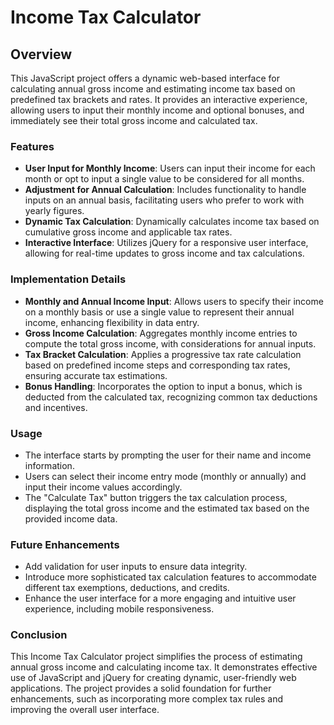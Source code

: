 # Income Tax Calculator

## Overview

This JavaScript project offers a dynamic web-based interface for calculating annual gross income and estimating income tax based on predefined tax brackets and rates. It provides an interactive experience, allowing users to input their monthly income and optional bonuses, and immediately see their total gross income and calculated tax.

### Features

- **User Input for Monthly Income**: Users can input their income for each month or opt to input a single value to be considered for all months.
- **Adjustment for Annual Calculation**: Includes functionality to handle inputs on an annual basis, facilitating users who prefer to work with yearly figures.
- **Dynamic Tax Calculation**: Dynamically calculates income tax based on cumulative gross income and applicable tax rates.
- **Interactive Interface**: Utilizes jQuery for a responsive user interface, allowing for real-time updates to gross income and tax calculations.

### Implementation Details

- **Monthly and Annual Income Input**: Allows users to specify their income on a monthly basis or use a single value to represent their annual income, enhancing flexibility in data entry.
- **Gross Income Calculation**: Aggregates monthly income entries to compute the total gross income, with considerations for annual inputs.
- **Tax Bracket Calculation**: Applies a progressive tax rate calculation based on predefined income steps and corresponding tax rates, ensuring accurate tax estimations.
- **Bonus Handling**: Incorporates the option to input a bonus, which is deducted from the calculated tax, recognizing common tax deductions and incentives.

### Usage

- The interface starts by prompting the user for their name and income information.
- Users can select their income entry mode (monthly or annually) and input their income values accordingly.
- The "Calculate Tax" button triggers the tax calculation process, displaying the total gross income and the estimated tax based on the provided income data.

### Future Enhancements

- Add validation for user inputs to ensure data integrity.
- Introduce more sophisticated tax calculation features to accommodate different tax exemptions, deductions, and credits.
- Enhance the user interface for a more engaging and intuitive user experience, including mobile responsiveness.

### Conclusion

This Income Tax Calculator project simplifies the process of estimating annual gross income and calculating income tax. It demonstrates effective use of JavaScript and jQuery for creating dynamic, user-friendly web applications. The project provides a solid foundation for further enhancements, such as incorporating more complex tax rules and improving the overall user interface.
